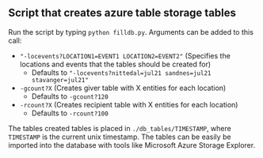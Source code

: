 ## Script that creates azure table storage tables
Run the script by typing `python filldb.py`. Arguments can be added to this call:
* `"-locevents?LOCATION1=EVENT1 LOCATION2=EVENT2"` (Specifies the locations and events that the tables should be created for) 
  * Defaults to `"-locevents?nittedal=jul21 sandnes=jul21 stavanger=jul21"`
* `-gcount?X` (Creates giver table with X entities for each location)
  * Defaults to `-gcount?120`
* `-rcount?X` (Creates recipient table with X entities for each location)
  * Defaults to `-rcount?100`

The tables created tables is placed in `./db_tables/TIMESTAMP`, where `TIMESTAMP` is the current unix timestamp. The tables can be easily be imported into the database with tools like Microsoft Azure Storage Explorer.